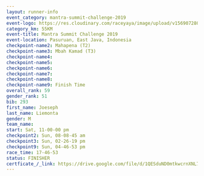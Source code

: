 ```yaml
---
layout: runner-info 
event_category: mantra-summit-challenge-2019 
event-logo: https://res.cloudinary.com/raceyaya/image/upload/v1569072809/logo/mantra-image_segrbx.jpg
category_km: 55KM 
event-title: Mantra Summit Challenge 2019 
event-location: Pasuruan, East Java, Indonesia 
checkpoint-name2: Mahapena (T2) 
checkpoint-name3: Mbah Kamad (T3) 
checkpoint-name4: 
checkpoint-name5: 
checkpoint-name6: 
checkpoint-name7: 
checkpoint-name8: 
checkpoint-name9: Finish Time
overall_rank: 59
gender_rank: 51
bib: 293
first_name: Joeseph
last_name: Liemonta
gender: M
team_name: 
start: Sat, 11-00-00 pm
checkpoint2: Sun, 08-08-45 am
checkpoint3: Sun, 02-26-19 pm
checkpoint9: Sun, 04-46-53 pm
race_time: 17-46-53
status: FINISHER
certficate_/_link: https://drive.google.com/file/d/1QESduND0mtkwcrnXNL7DVa7v6rz_xBQr/view?usp=sharing
---
```

